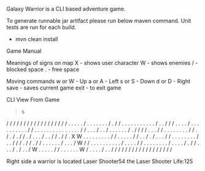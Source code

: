 Galaxy Warrior is a CLI based adventure game.

To generate runnable jar artifact please run below maven command.
Unit tests are run for each build.

- mvn clean install

Game Manual

   Meanings of signs on map
        X - shows user character
        W - shows enemies
        / - blocked space
        . - free space
        
   Moving commands
        w or W - Up
        a or A - Left
        s or S - Down
        d or D - Right
        save - saves current game
        exit - to exit game
        
        
   CLI View From Game
   
   >s
   
   / / / / / / / / / / / / / / / / / 
   / . . . . . / . . . . . . . / . / 
   / . . . . . . . . . . . / . . / / 
   / . . . . / . . . . . . . . . . / 
   / . . . . . . . . . . . . . . . / 
   / . . . / . . / . . . . . . / . / 
   / / / . . . / / . . . . . . . . / 
   / . / . / . / / . / . . . / . . / 
   / . / / . X W . . . . . . . . . / 
   / . . . . . / / . . / . / . . . / 
   / . . . . . . . . / . . / / / . / 
   / . / / . . . . . . / . . . / W / 
   / . . . . . . . . . . / . . . . / 
   / . . . . . . . . / . . . . / . / 
   / . . . / . / . . / W . . . . . / 
   / . . . . . . W / . . . . / . . / 
   / / / / / / / / / / / / / / / / / 
   
   Right side a warrior is located
   	Laser Shooter54 the Laser Shooter
   	Life:125
